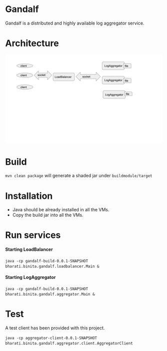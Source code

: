 # Gandalf
Gandalf is a distributed and highly available log aggregator service.

# Architecture
![Alt text](docs/images/gandalf.png "Architecture") <br />


# Build
`mvn clean package` will generate a shaded jar under `buildmodule/target`

# Installation
* Java should be already installed in all the VMs.
* Copy the build jar into all the VMs.


# Run services
 <h4>Starting LoadBalancer</h4>

`java -cp gandalf-build-0.0.1-SNAPSHOT bharati.binita.gandalf.loadbalancer.Main &`

<h4>Starting LogAggregator</h4>

`java -cp gandalf-build-0.0.1-SNAPSHOT bharati.binita.gandalf.aggregator.Main &`

# Test
A test client has been provided with this project.

`java -cp aggregator-client-0.0.1-SNAPSHOT bharati.binita.gandalf.aggregator.client.AggregatorClient`


